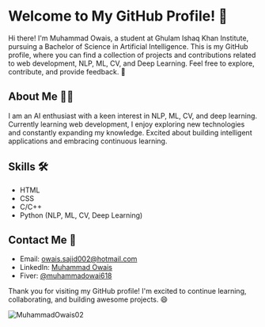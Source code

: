 # Welcome to My GitHub Profile! 👋

Hi there! I'm Muhammad Owais, a student at Ghulam Ishaq Khan Institute, pursuing a Bachelor of Science in Artificial Intelligence. This is my GitHub profile, where you can find a collection of projects and contributions related to web development, NLP, ML, CV, and Deep Learning. Feel free to explore, contribute, and provide feedback. 🚀

## About Me 🙋‍♂️

I am an AI enthusiast with a keen interest in NLP, ML, CV, and deep learning. Currently learning web development, I enjoy exploring new technologies and constantly expanding my knowledge. Excited about building intelligent applications and embracing continuous learning.

## Skills 🛠️

- HTML
- CSS
- C/C++
- Python (NLP, ML, CV, Deep Learning)

## Contact Me 📩

- Email: [owais.sajid002@hotmail.com](mailto:owais.sajid002@hotmail.com)
- LinkedIn: [Muhammad Owais](https://www.linkedin.com/in/muhammad-owais-4b58a91bb)
- Fiver: [@muhammadowai618](https://www.fiverr.com/s/Qav0Be)

Thank you for visiting my GitHub profile! I'm excited to continue learning, collaborating, and building awesome projects. 😄

<p><img align="center" src="https://github-readme-stats.vercel.app/api/top-langs?username=MuhammadOwais02&show_icons=true&locale=en&layout=compact" alt="MuhammadOwais02" /></p>

